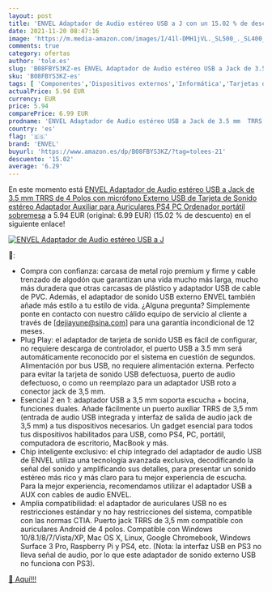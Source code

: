 ```yaml
---
layout: post
title: 'ENVEL Adaptador de Audio estéreo USB a J con un 15.02 % de descuento'
date: 2021-11-20 08:47:16
image: 'https://m.media-amazon.com/images/I/41l-DMH1jVL._SL500_._SL400_.jpg'
comments: true
category: ofertas
author: 'tole.es'
slug: 'B08FBYS3KZ-es ENVEL Adaptador de Audio estéreo USB a Jack de 3.5 mm TRRS...'
sku: 'B08FBYS3KZ-es'
tags: [ 'Componentes','Dispositivos externos','Informática','Tarjetas de sonido externas','envel','ps4', ]
actualPrice: 5.94 EUR
currency: EUR
price: 5.94
comparePrice: 6.99 EUR
prodname: 'ENVEL Adaptador de Audio estéreo USB a Jack de 3.5 mm  TRRS de 4 Polos con micrófono Externo USB de Tarjeta de Sonido estéreo Adaptador Auxiliar para Auriculares PS4 PC Ordenador portátil sobremesa'
country: 'es'
flag: '🇪🇸'
brand: 'ENVEL'
buyurl: 'https://www.amazon.es/dp/B08FBYS3KZ/?tag=tolees-21'
descuento: '15.02'
average: '6.29'
---
```


En este momento está [ENVEL Adaptador de Audio estéreo USB a Jack de 3.5 mm  TRRS de 4 Polos con micrófono Externo USB de Tarjeta de Sonido estéreo Adaptador Auxiliar para Auriculares PS4 PC Ordenador portátil sobremesa](https://www.amazon.es/dp/B08FBYS3KZ/?tag=tolees-21) a 5.94 EUR (original: 6.99 EUR) (15.02 %  de descuento) en el siguiente enlace!

[![ENVEL Adaptador de Audio estéreo USB a J](https://m.media-amazon.com/images/I/41l-DMH1jVL._SL500_._SL400_.jpg)](https://www.amazon.es/dp/B08FBYS3KZ/?tag=tolees-21)

🔎:

- Compra con confianza: carcasa de metal rojo premium y firme y cable trenzado de algodón que garantizan una vida mucho más larga, mucho más duradera que otras carcasas de plástico y adaptador USB de cable de PVC. Además, el adaptador de sonido USB externo ENVEL también añade más estilo a tu estilo de vida. ¿Alguna pregunta? Simplemente ponte en contacto con nuestro cálido equipo de servicio al cliente a través de [dejiayune@sina.com] para una garantía incondicional de 12 meses.
- Plug Play: el adaptador de tarjeta de sonido USB es fácil de configurar, no requiere descarga de controlador, el puerto USB a 3.5 mm será automáticamente reconocido por el sistema en cuestión de segundos. Alimentación por bus USB, no requiere alimentación externa. Perfecto para evitar la tarjeta de sonido USB defectuosa, puerto de audio defectuoso, o como un reemplazo para un adaptador USB roto a conector jack de 3,5 mm.
- Esencial 2 en 1: adaptador USB a 3,5 mm soporta escucha + bocina, funciones duales. Añade fácilmente un puerto auxiliar TRRS de 3,5 mm (entrada de audio USB integrada y interfaz de salida de audio jack de 3,5 mm) a tus dispositivos necesarios. Un gadget esencial para todos tus dispositivos habilitados para USB, como PS4, PC, portátil, computadora de escritorio, MacBook y más.
- Chip inteligente exclusivo: el chip integrado del adaptador de audio USB de ENVEL utiliza una tecnología avanzada exclusiva, decodificando la señal del sonido y amplificando sus detalles, para presentar un sonido estéreo más rico y más claro para tu mejor experiencia de escucha. Para la mejor experiencia, recomendamos utilizar el adaptador USB a AUX con cables de audio ENVEL.
- Amplia compatibilidad: el adaptador de auriculares USB no es restricciones estándar y no hay restricciones del sistema, compatible con las normas CTIA. Puerto jack TRRS de 3,5 mm compatible con auriculares Android de 4 polos. Compatible con Windows 10/8.1/8/7/Vista/XP, Mac OS X, Linux, Google Chromebook, Windows Surface 3 Pro, Raspberry Pi y PS4, etc. (Nota: la interfaz USB en PS3 no lleva señal de audio, por lo que este adaptador de sonido externo USB no funciona con PS3).

[🛒 Aquí!!!](https://www.amazon.es/dp/B08FBYS3KZ/?tag=tolees-21)
